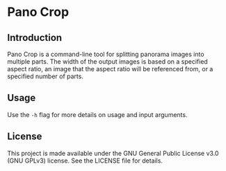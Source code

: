 # Pano Crop

## Introduction
Pano Crop is a command-line tool for splitting panorama images into multiple parts. The width of the output images is based on a specified aspect ratio, an image that the aspect ratio will be referenced from, or a specified number of parts.

## Usage
Use the `-h` flag for more details on usage and input arguments.

## License
This project is made available under the GNU General Public License v3.0 (GNU GPLv3) license. See the LICENSE file for details.
